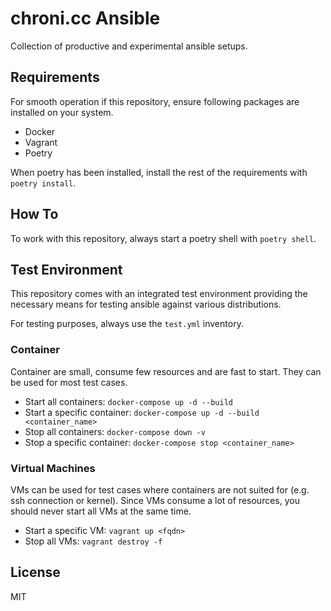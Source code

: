 # chroni.cc Ansible

Collection of productive and experimental ansible setups.

## Requirements

For smooth operation if this repository, ensure following packages are installed on your system.

* Docker
* Vagrant
* Poetry

When poetry has been installed, install the rest of the requirements with `poetry install`.

## How To

To work with this repository, always start a poetry shell with `poetry shell`.

## Test Environment

This repository comes with an integrated test environment providing the necessary means for testing ansible against various distributions.

For testing purposes, always use the `test.yml` inventory.

### Container

Container are small, consume few resources and are fast to start. They can be used for most test cases.

* Start all containers: `docker-compose up -d --build`
* Start a specific container: `docker-compose up -d --build <container_name>`
* Stop all containers: `docker-compose down -v`
* Stop a specific container: `docker-compose stop <container_name>`

### Virtual Machines

VMs can be used for test cases where containers are not suited for (e.g. ssh connection or kernel). Since VMs consume a lot of resources, you should never start all VMs at the same time.

* Start a specific VM: `vagrant up <fqdn>`
* Stop all VMs: `vagrant destroy -f`

## License

MIT
